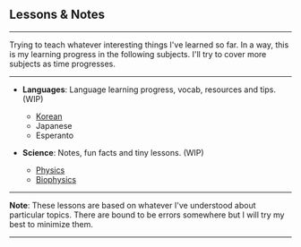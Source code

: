 ## Lessons & Notes

***

Trying to teach whatever interesting things I've learned so far. In a way, this is my learning progress in the following subjects. I'll try to cover more subjects as time progresses. 

***

- **Languages**: Language learning progress, vocab, resources and tips. (WIP)
    - [Korean](lang/korean.md)
    - Japanese 
    - Esperanto 

- **Science**: Notes, fun facts and tiny lessons. (WIP)
    - [Physics](science/physics.md)
    - [Biophysics](science/biophysics.md)


***

**Note**: These lessons are based on whatever I've understood about particular topics. There are bound to be errors somewhere but I will try my best to minimize them.

***